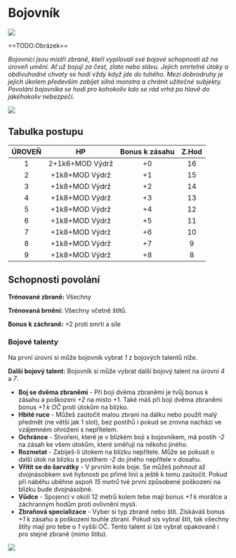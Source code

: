 # Bojovník

<img src="/assets/sep_line.png"/>

==TODO:Obrázek==

*Bojovníci jsou mistři zbraně, kteří vypilovali své bojové schopnosti až na úroveň umění. Ať už bojují za čest, zlato nebo slávu. Jejich smrtelné útoky a obdivuhodné chvaty se hodí vždy když jde do tuhého. Mezi dobrodruhy je jejich úkolem především zabíjet silná monstra a chránit užitečné subjekty. Povolání bojovníka se hodí pro kohokoliv kdo se rád vrhá po hlavě do jakéhokoliv nebezpečí.*

<img src="/assets/sep_line.png"/>

## Tabulka postupu

| ÚROVEŇ |       HP        | Bonus k zásahu | Z.Hod |
| :----: | :-------------: | :------------: | :---: |
|   1    | 2+1k6+MOD Výdrž |       +0       |  16   |
|   2    | +1k8+MOD Výdrž  |       +1       |  15   |
|   3    | +1k8+MOD Výdrž  |       +2       |  14   |
|   4    | +1k8+MOD Výdrž  |       +3       |  13   |
|   5    | +1k8+MOD Výdrž  |       +4       |  12   |
|   6    | +1k8+MOD Výdrž  |       +5       |  11   |
|   7    | +1k8+MOD Výdrž  |       +6       |  10   |
|   8    | +1k8+MOD Výdrž  |       +7       |   9   |
|   9    | +1k8+MOD Výdrž  |       +8       |   8   |

## Schopnosti povolání

**Trénované zbraně:** Všechny 

**Trénovaná brnění:** Všechny včetně štítů.

**Bonus k záchraně:** +2 proti smrti a síle

### Bojové talenty

Na první úrovni si může bojovník vybrat *1* z bojových talentů níže.

**Další bojový talent:** Bojovník si může vybrat další bojový talent na úrovni *4* a *7*.

- **Boj se dvěma zbraněmi** - Při boji dvěma zbraněmi je tvůj bonus k zásahu a poškozeni *+2* na místo +1. Také máš při boji dvěma zbraněmi bonus *+1 k OČ* proti útokům na blízko.
- **Hbité ruce** - Můžeš zaútočit malou zbraní na dálku nebo použít malý předmět (ne větší jak 1 slot), bez postihů i pokud se zrovna nachází ve vzájemném ohrožení s nepřítelem.
- **Ochránce** - Stvoření, které je v blízkém boji s bojovníkem, má postih *-2* na zásah ke všem útokům, které směřují na někoho jiného.
- **Rozmetat** - Zabiješ-li útokem na blízku nepřítele. Může se pokusit o další útok na blízku s postihem *-2* do jiného nepřítele v dosahu.
- **Vřítit se do šarvátky** - V prvním kole boje. Se můžeš pohnout až dvojnásobkem své hybnosti po přímé linii a ještě k tomu zaútočit. Pokud při náběhu uběhne aspoň *15 metrů* tvé první způsobené poškození na blízku bude dvojnásobné.
- **Vůdce** - Spojenci v okolí 12 metrů kolem tebe mají bonus *+1* k morálce a záchranným hodům proti ovlivnění mysli.
- **Zbraňová specializace** - Vyber si typ zbraně nebo štít. Získáváš bonus *+1* k zásahu a poškození touhle zbraní. Pokud sis vybral štít, tak všechny štíty mají pro tebe o *1* vyšší OČ. Tento talent si lze vybrat opakovaně i pro stejné zbraně (mimo štítu). 

<img src="/assets/sep_line.png"/>
